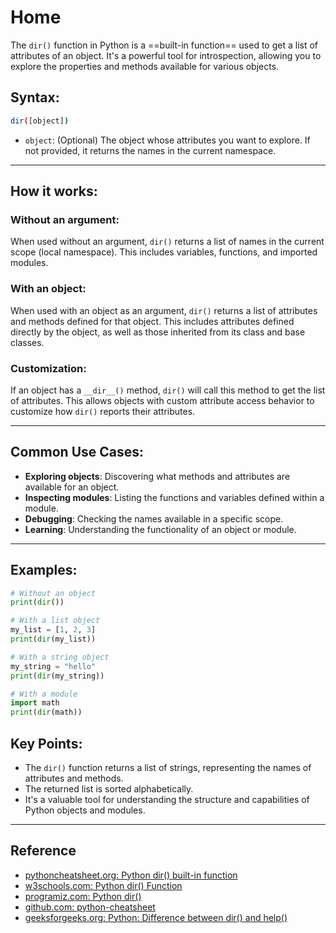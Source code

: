 # Home

The `dir()` function in Python is a ==built-in function== used to get a list of attributes of an object. It's a powerful tool for introspection, allowing you to explore the properties and methods available for various objects.

## Syntax:

```bash title="Python"
dir([object])
```

- `object`: (Optional) The object whose attributes you want to explore. If not provided, it returns the names in the current namespace.

---

## How it works:

### Without an argument:

When used without an argument, `dir()` returns a list of names in the current scope (local namespace). This includes variables, functions, and imported modules.

### With an object:

When used with an object as an argument, `dir()` returns a list of attributes and methods defined for that object. This includes attributes defined directly by the object, as well as those inherited from its class and base classes.

### Customization:

If an object has a `__dir__()` method, `dir()` will call this method to get the list of attributes. This allows objects with custom attribute access behavior to customize how `dir()` reports their attributes.

---

## Common Use Cases:

- **Exploring objects**: Discovering what methods and attributes are available for an object.
- **Inspecting modules**: Listing the functions and variables defined within a module.
- **Debugging**: Checking the names available in a specific scope.
- **Learning**: Understanding the functionality of an object or module.

---

## Examples:

```py title="Python"
# Without an object
print(dir())

# With a list object
my_list = [1, 2, 3]
print(dir(my_list))

# With a string object
my_string = "hello"
print(dir(my_string))

# With a module
import math
print(dir(math))
```

## Key Points:

- The `dir()` function returns a list of strings, representing the names of attributes and methods.
- The returned list is sorted alphabetically.
- It's a valuable tool for understanding the structure and capabilities of Python objects and modules.

---

## Reference

- [pythoncheatsheet.org: Python dir() built-in function ](https://www.pythoncheatsheet.org/builtin/dir)
- [w3schools.com: Python dir() Function](https://www.w3schools.com/python/ref_func_dir.asp)
- [programiz.com: Python dir()](https://www.programiz.com/python-programming/methods/built-in/dir)
- [github.com: python-cheatsheet](https://github.com/wilfredinni/python-cheatsheet)
- [geeksforgeeks.org: Python: Difference between dir() and help()](https://www.geeksforgeeks.org/python-difference-between-dir-and-help/)
